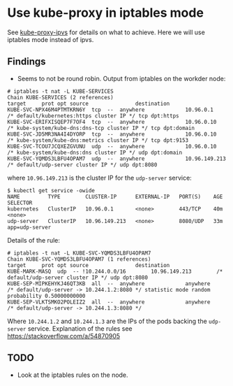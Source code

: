 # Use kube-proxy in iptables mode
See [kube-proxy-ipvs](../kube-proxy-ipvs/README.md) for details on what to achieve. Here we will use iptables mode instead of ipvs.

## Findings
- Seems to not be round robin.
Output from iptables on the workder node:
```
# iptables -t nat -L KUBE-SERVICES
Chain KUBE-SERVICES (2 references)
target     prot opt source               destination         
KUBE-SVC-NPX46M4PTMTKRN6Y  tcp  --  anywhere             10.96.0.1            /* default/kubernetes:https cluster IP */ tcp dpt:https
KUBE-SVC-ERIFXISQEP7F7OF4  tcp  --  anywhere             10.96.0.10           /* kube-system/kube-dns:dns-tcp cluster IP */ tcp dpt:domain
KUBE-SVC-JD5MR3NA4I4DYORP  tcp  --  anywhere             10.96.0.10           /* kube-system/kube-dns:metrics cluster IP */ tcp dpt:9153
KUBE-SVC-TCOU7JCQXEZGVUNU  udp  --  anywhere             10.96.0.10           /* kube-system/kube-dns:dns cluster IP */ udp dpt:domain
KUBE-SVC-YQMDS3LBFU4OPAM7  udp  --  anywhere             10.96.149.213        /* default/udp-server cluster IP */ udp dpt:8080
```
where `10.96.149.213` is the cluster IP for the `udp-server` service:
```
$ kubectl get service -owide
NAME         TYPE        CLUSTER-IP      EXTERNAL-IP   PORT(S)    AGE   SELECTOR
kubernetes   ClusterIP   10.96.0.1       <none>        443/TCP    40m   <none>
udp-server   ClusterIP   10.96.149.213   <none>        8080/UDP   33m   app=udp-server
```
Details of the rule:
```
# iptables -t nat -L KUBE-SVC-YQMDS3LBFU4OPAM7
Chain KUBE-SVC-YQMDS3LBFU4OPAM7 (1 references)
target     prot opt source               destination         
KUBE-MARK-MASQ  udp  -- !10.244.0.0/16        10.96.149.213        /* default/udp-server cluster IP */ udp dpt:8080
KUBE-SEP-MIPKEHYKJ46QT3KB  all  --  anywhere             anywhere             /* default/udp-server -> 10.244.1.2:8080 */ statistic mode random probability 0.50000000000
KUBE-SEP-VLKTSMKO2POLEIZ2  all  --  anywhere             anywhere             /* default/udp-server -> 10.244.1.3:8080 */
```
Where `10.244.1.2` and `10.244.1.3` are the IPs of the pods backing the `udp-server` service.
Explanation of the rules see https://stackoverflow.com/a/54870905

## TODO
- Look at the iptables rules on the node.